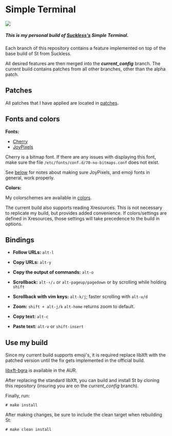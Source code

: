 # Simple Terminal

![](/st.png)

##### This is my personal build of [Suckless's](https://st.suckless.org) Simple Terminal. 
Each branch of this repository contains a feature implemented on top of the base build of St from Suckless.  

All desired features are then merged into the ***current_config*** branch. 
The current build contains patches from all other branches, other than the alpha patch.

## Patches
All patches that I have applied are located in [patches](./patches).

## Fonts and colors
**Fonts:**

+ [Cherry](https://github.com/turquoise-hexagon/cherry)
+ [JoyPixels](https://www.joypixels.com)

Cherry is a bitmap font. If there are any issues with displaying this font, make sure the file `/etc/fonts/conf.d/70-no-bitmaps.conf` does not exist. 

See [below](#use-my-build) for notes about making sure JoyPixels, and emoji fonts in general, work properly.

**Colors:**

My colorschemes are available in [colors](./colors).

The current build also supports reading Xresources. This is not necessary to replicate my build, but provides added convenience. If colors/settings are defined in Xresources, those settings will take precedence to the build in options.

## Bindings
+ **Follow URLs:** `alt-l`
+ **Copy URLs:** `alt-y`
+ **Copy the output of commands:** `alt-o`

+ **Scrollback:** `alt-↑/↓` or `alt-pageup/pagedown` or by scrolling while holding `shift`
+ **Scrollback with vim keys:** `alt-k/j`; faster scrolling with `alt-u/d`
+ **Zoom:** `shift + alt-j/k` `alt-home` returns zoom to default.
+ **Copy text:** `alt-c` 
+ **Paste text:** `alt-v` or `shift-insert`

## Use my build
Since my current build supports emoji's, it is required replace libXft with the patched version until the fix gets implemented in the official build.  

[libxft-bgra](https://aur.archlinux.org/packages/libxft-bgra/) is available in the AUR.

After replacing the standard libXft, you can build and install St by cloning this repository (insuring you are on the *current_config* branch).

Finally, run:
```shell
# make install
```

After making changes, be sure to include the clean target when rebuilding St:
```shell
# make clean install
```
